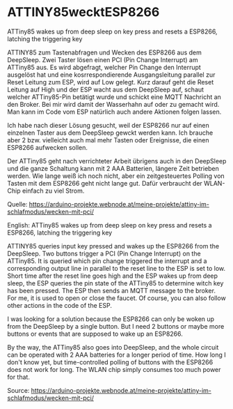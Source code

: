# ATTINY85wecktESP8266
ATTiny85 wakes up from deep sleep on key press and resets a ESP8266, latching the triggering key



ATTINY85 zum Tastenabfragen und Wecken des ESP8266 aus dem DeepSleep. 
Zwei Taster lösen einen PCI (Pin Change Interrupt) am ATTiny85 aus. 
Es wird abgefragt, welcher Pin Change den Interrupt ausgelöst hat und eine 
kosrrespondierende Ausgangsleitung parallel zur Reset Leitung zum ESP, wird auf Low gelegt. 
Kurz darauf geht die Reset Leitung auf High und der ESP wacht aus dem DeepSleep auf, 
schaut welcher ATTiny85-Pin betätigt wurde und schickt eine MQTT Nachricht an den Broker. 
Bei mir wird damit der Wasserhahn auf oder zu gemacht wird. Man kann im Code vom ESP natürlich auch andere Aktionen folgen lassen.

Ich habe nach dieser Lösung gesucht, weil der ESP8266 nur auf einen einzelnen Taster aus dem DeepSleep gewckt werden kann. 
Ich brauche aber 2 bzw. vielleicht auch mal mehr Tasten oder Ereignisse, die einen ESP8266 aufwecken sollen.

Der ATTiny85 geht nach verrichteter Arbeit übrigens auch in den DeepSleep und die ganze Schaltung kann mit 2 AAA Batterien, 
längere Zeit betrieben werden. Wie lange weiß ich noch nicht, 
aber ein zeitgesteuertes Polling von Tasten mit dem ESP8266 geht nicht lange gut. 
Dafür verbraucht der WLAN-Chip einfach zu viel Strom.

Quelle: https://arduino-projekte.webnode.at/meine-projekte/attiny-im-schlafmodus/wecken-mit-pci/

English:
ATTiny85 wakes up from deep sleep on key press and resets a ESP8266, latching the triggering key

ATTINY85 queries input key pressed and wakes up the ESP8266 from the DeepSleep. Two buttons trigger a PCI (Pin Change Interrupt) on the ATTiny85. It is queried which pin change triggered the interrupt and a corresponding output line in parallel to the reset line to the ESP is set to low. Short time after the reset line goes high and the ESP wakes up from deep sleep, the ESP queries the pin state of the ATTiny85 to determine witch key has been pressed. The ESP then sends an MQTT message to the broker. For me, it is used to open or close the faucet. Of course, you can also follow other actions in the code of the ESP.

I was looking for a solution because the ESP8266 can only be woken up from the DeepSleep by a single button. But I need 2 buttons or maybe more buttons or events that are supposed to wake up an ESP8266.

By the way, the ATTiny85 also goes into DeepSleep, and the whole circuit can be operated with 2 AAA batteries for a longer period of time. How long I don't know yet, but time-controlled polling of buttons with the ESP8266 does not work for long. The WLAN chip simply consumes too much power for that.

Source: https://arduino-projekte.webnode.at/meine-projekte/attiny-im-schlafmodus/wecken-mit-pci/
